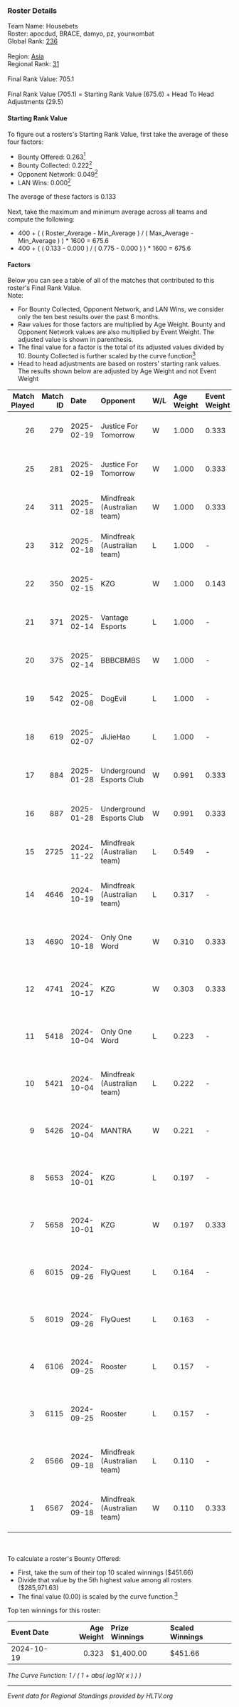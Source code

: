 ### Roster Details<br />
Team Name: Housebets<br />
Roster: apocdud, BRACE, damyo, pz, yourwombat<br />
Global Rank: [236](../../standings_global_2025_02_28.md)<br />
<br />
Region: [Asia]( ../../standings_asia_2025_02_28.md)<br />
Regional Rank: [31]( ../../standings_asia_2025_02_28.md)<br />
<br />
Final Rank Value:  705.1<br />
<br />
Final Rank Value (705.1) = Starting Rank Value (675.6) + Head To Head Adjustments (29.5)<br />

#### Starting Rank Value<br />
To figure out a rosters's Starting Rank Value, first take the average of these four factors:<br />
- Bounty Offered: 0.263[<sup>1</sup>](#table2)
- Bounty Collected: 0.222[<sup>2</sup>](#table1)
- Opponent Network: 0.049[<sup>2</sup>](#table1)
- LAN Wins: 0.000[<sup>2</sup>](#table1)

The average of these factors is 0.133<br />
<br />
Next, take the maximum and minimum average across all teams and compute the following:<br />
- 400 + ( ( Roster_Average - Min_Average ) / ( Max_Average - Min_Average ) ) * 1600 = 675.6
- 400 + ( ( 0.133 - 0.000 ) / ( 0.775 - 0.000 ) ) * 1600 = 675.6


#### Factors<br />
Below you can see a table of all of the matches that contributed to this roster's Final Rank Value.<br />
Note:<br />

- For Bounty Collected, Opponent Network, and LAN Wins, we consider only the ten best results over the past 6 months.
- Raw values for those factors are multiplied by Age Weight. Bounty and Opponent Network values are also multiplied by Event Weight. The adjusted value is shown in parenthesis.
- The final value for a factor is the total of its adjusted values divided by 10. Bounty Collected is further scaled by the curve function[<sup>3</sup>](#curveFunction)
- Head to head adjustments are based on rosters' starting rank values. The results shown below are adjusted by Age Weight and not Event Weight
<span id="table1"></span><br />


| Match Played | Match ID | Date       | Opponent                    | W/L | Age Weight | Event Weight | Bounty Collected | Opponent Network | LAN Wins  | H2H Adj. | Roster                                       |
| -: | -: | :- | :- | :- | :- | :- | :- | :- | :- | -: | :- |
|           26 |      279 | 2025-02-19 | Justice For Tomorrow        | W   | 1.000      | 0.333        | 0.001 (0.000)    | 0.255 (0.085)    | 0 (0.000) |    13.63 | apocdud, BRACE, damyo, pz, yourwombat        |
|           25 |      281 | 2025-02-19 | Justice For Tomorrow        | W   | 1.000      | 0.333        | 0.001 (0.000)    | 0.255 (0.085)    | 0 (0.000) |    14.88 | apocdud, BRACE, damyo, pz, yourwombat        |
|           24 |      311 | 2025-02-18 | Mindfreak (Australian team) | W   | 1.000      | 0.333        | 0.002 (0.001)    | 0.162 (0.054)    | 0 (0.000) |    17.42 | apocdud, BRACE, damyo, pz, yourwombat        |
|           23 |      312 | 2025-02-18 | Mindfreak (Australian team) | L   | 1.000      | -            | -                | -                | -         |   -13.93 | apocdud, BRACE, damyo, pz, yourwombat        |
|           22 |      350 | 2025-02-15 | KZG                         | W   | 1.000      | 0.143        | 0.001 (0.000)    | 0.226 (0.032)    | 0 (0.000) |    14.13 | apocdud, BRACE, damyo, pz, yourwombat        |
|           21 |      371 | 2025-02-14 | Vantage Esports             | L   | 1.000      | -            | -                | -                | -         |   -12.76 | apocdud, BRACE, damyo, pz, yourwombat        |
|           20 |      375 | 2025-02-14 | BBBCBMBS                    | W   | 1.000      | -            | -                | -                | 0 (0.000) |     5.64 | apocdud, BRACE, damyo, pz, yourwombat        |
|           19 |      542 | 2025-02-08 | DogEvil                     | L   | 1.000      | -            | -                | -                | -         |    -7.86 | apocdud, BRACE, damyo, pz, yourwombat        |
|           18 |      619 | 2025-02-07 | JiJieHao                    | L   | 1.000      | -            | -                | -                | -         |   -16.59 | apocdud, BRACE, damyo, pz, yourwombat        |
|           17 |      884 | 2025-01-28 | Underground Esports Club    | W   | 0.991      | 0.333        | 0.001 (0.000)    | 0.256 (0.085)    | 0 (0.000) |    12.02 | apocdud, BRACE, damyo, pz, yourwombat        |
|           16 |      887 | 2025-01-28 | Underground Esports Club    | W   | 0.991      | 0.333        | 0.001 (0.000)    | 0.256 (0.085)    | 0 (0.000) |    13.07 | apocdud, BRACE, damyo, pz, yourwombat        |
|           15 |     2725 | 2024-11-22 | Mindfreak (Australian team) | L   | 0.549      | -            | -                | -                | -         |    -6.98 | apocdud, BRACE, damyo, pz, yourwombat        |
|           14 |     4646 | 2024-10-19 | Mindfreak (Australian team) | L   | 0.317      | -            | -                | -                | -         |    -3.94 | apocdud, BRACE, damyo, Omichella, yourwombat |
|           13 |     4690 | 2024-10-18 | Only One Word               | W   | 0.310      | 0.333        | 0.001 (0.000)    | 0.205 (0.021)    | 0 (0.000) |     4.91 | apocdud, BRACE, damyo, Omichella, yourwombat |
|           12 |     4741 | 2024-10-17 | KZG                         | W   | 0.303      | 0.333        | 0.001 (0.000)    | 0.226 (0.023)    | 0 (0.000) |     4.61 | apocdud, BRACE, damyo, Omichella, yourwombat |
|           11 |     5418 | 2024-10-04 | Only One Word               | L   | 0.223      | -            | -                | -                | -         |    -3.55 | apocdud, BRACE, damyo, Omichella, yourwombat |
|           10 |     5421 | 2024-10-04 | Mindfreak (Australian team) | L   | 0.222      | -            | -                | -                | -         |    -2.83 | apocdud, BRACE, damyo, Omichella, yourwombat |
|            9 |     5426 | 2024-10-04 | MANTRA                      | W   | 0.221      | -            | -                | -                | 0 (0.000) |     3.07 | apocdud, BRACE, damyo, Omichella, yourwombat |
|            8 |     5653 | 2024-10-01 | KZG                         | L   | 0.197      | -            | -                | -                | -         |    -3.25 | apocdud, BRACE, damyo, Omichella, yourwombat |
|            7 |     5658 | 2024-10-01 | KZG                         | W   | 0.197      | 0.333        | 0.001 (0.000)    | 0.226 (0.015)    | -         |     3.00 | apocdud, BRACE, damyo, Omichella, yourwombat |
|            6 |     6015 | 2024-09-26 | FlyQuest                    | L   | 0.164      | -            | -                | -                | -         |    -0.65 | apocdud, BRACE, damyo, Omichella, yourwombat |
|            5 |     6019 | 2024-09-26 | FlyQuest                    | L   | 0.163      | -            | -                | -                | -         |    -0.66 | apocdud, BRACE, damyo, Omichella, yourwombat |
|            4 |     6106 | 2024-09-25 | Rooster                     | L   | 0.157      | -            | -                | -                | -         |    -2.19 | apocdud, BRACE, damyo, Omichella, yourwombat |
|            3 |     6115 | 2024-09-25 | Rooster                     | L   | 0.157      | -            | -                | -                | -         |    -2.22 | apocdud, BRACE, damyo, Omichella, yourwombat |
|            2 |     6566 | 2024-09-18 | Mindfreak (Australian team) | L   | 0.110      | -            | -                | -                | -         |    -1.46 | apocdud, BRACE, damyo, Omichella, yourwombat |
|            1 |     6567 | 2024-09-18 | Mindfreak (Australian team) | W   | 0.110      | 0.333        | 0.002 (0.000)    | 0.162 (0.006)    | -         |     2.03 | apocdud, BRACE, damyo, Omichella, yourwombat |

<br />
<span id="table2"></span><br />
To calculate a roster's Bounty Offered:<br />

- First, take the sum of their top 10 scaled winnings ($451.66)
- Divide that value by the 5th highest value among all rosters ($285,971.63)
- The final value (0.00) is scaled by the curve function.[<sup>3</sup>](#curveFunction)

Top ten winnings for this roster:<br />

| Event Date | Age Weight | Prize Winnings | Scaled Winnings |
| :- | -: | :- | :- |
| 2024-10-19 |      0.323 | $1,400.00      | $451.66         |


<span id="curveFunction"></span>_The Curve Function: 1 / ( 1 + abs( log10( x ) ) )_<br />

---
_Event data for Regional Standings provided by HLTV.org_<br />
